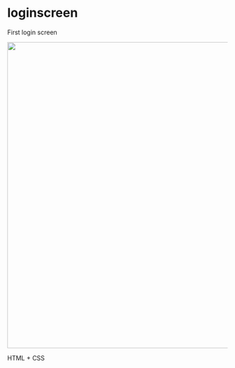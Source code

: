 # loginscreen
First login screen

<div align="center">
<img src="https://i.imgur.com/RCAFzyq.png" width="700px" />
</div>


HTML + CSS
